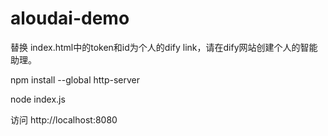 # aloudai-demo
替换 index.html中的token和id为个人的dify link，请在dify网站创建个人的智能助理。

npm install --global http-server

node index.js

访问 http://localhost:8080
